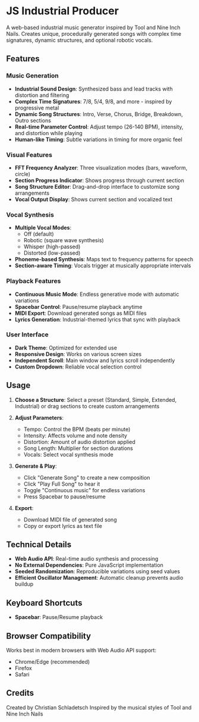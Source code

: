 # JS Industrial Producer

A web-based industrial music generator inspired by Tool and Nine Inch Nails. Creates unique, procedurally generated songs with complex time signatures, dynamic structures, and optional robotic vocals.

## Features

### Music Generation
- **Industrial Sound Design**: Synthesized bass and lead tracks with distortion and filtering
- **Complex Time Signatures**: 7/8, 5/4, 9/8, and more - inspired by progressive metal
- **Dynamic Song Structures**: Intro, Verse, Chorus, Bridge, Breakdown, Outro sections
- **Real-time Parameter Control**: Adjust tempo (26-140 BPM), intensity, and distortion while playing
- **Human-like Timing**: Subtle variations in timing for more organic feel

### Visual Features
- **FFT Frequency Analyzer**: Three visualization modes (bars, waveform, circle)
- **Section Progress Indicator**: Shows progress through current section
- **Song Structure Editor**: Drag-and-drop interface to customize song arrangements
- **Vocal Output Display**: Shows current section and vocalized text

### Vocal Synthesis
- **Multiple Vocal Modes**: 
  - Off (default)
  - Robotic (square wave synthesis)
  - Whisper (high-passed)
  - Distorted (low-passed)
- **Phoneme-based Synthesis**: Maps text to frequency patterns for speech
- **Section-aware Timing**: Vocals trigger at musically appropriate intervals

### Playback Features
- **Continuous Music Mode**: Endless generative mode with automatic variations
- **Spacebar Control**: Pause/resume playback anytime
- **MIDI Export**: Download generated songs as MIDI files
- **Lyrics Generation**: Industrial-themed lyrics that sync with playback

### User Interface
- **Dark Theme**: Optimized for extended use
- **Responsive Design**: Works on various screen sizes
- **Independent Scroll**: Main window and lyrics scroll independently
- **Custom Dropdown**: Reliable vocal selection control

## Usage

1. **Choose a Structure**: Select a preset (Standard, Simple, Extended, Industrial) or drag sections to create custom arrangements

2. **Adjust Parameters**:
   - Tempo: Control the BPM (beats per minute)
   - Intensity: Affects volume and note density
   - Distortion: Amount of audio distortion applied
   - Song Length: Multiplier for section durations
   - Vocals: Select vocal synthesis mode

3. **Generate & Play**:
   - Click "Generate Song" to create a new composition
   - Click "Play Full Song" to hear it
   - Toggle "Continuous music" for endless variations
   - Press Spacebar to pause/resume

4. **Export**:
   - Download MIDI file of generated song
   - Copy or export lyrics as text file

## Technical Details

- **Web Audio API**: Real-time audio synthesis and processing
- **No External Dependencies**: Pure JavaScript implementation
- **Seeded Randomization**: Reproducible variations using seed values
- **Efficient Oscillator Management**: Automatic cleanup prevents audio buildup

## Keyboard Shortcuts

- **Spacebar**: Pause/Resume playback

## Browser Compatibility

Works best in modern browsers with Web Audio API support:
- Chrome/Edge (recommended)
- Firefox
- Safari

## Credits

Created by Christian Schladetsch
Inspired by the musical styles of Tool and Nine Inch Nails
